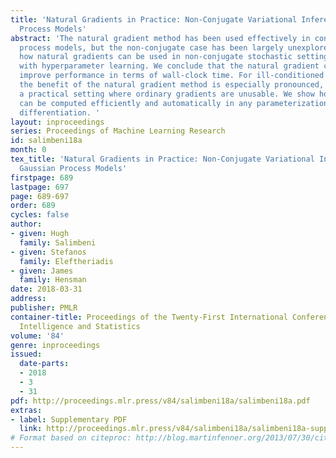 ```yaml
---
title: 'Natural Gradients in Practice: Non-Conjugate Variational Inference in Gaussian
  Process Models'
abstract: 'The natural gradient method has been used effectively in conjugate Gaussian
  process models, but the non-conjugate case has been largely unexplored. We examine
  how natural gradients can be used in non-conjugate stochastic settings, together
  with hyperparameter learning. We conclude that the natural gradient can significantly
  improve performance in terms of wall-clock time. For ill-conditioned posteriors
  the benefit of the natural gradient method is especially pronounced, and we demonstrate
  a practical setting where ordinary gradients are unusable. We show how natural gradients
  can be computed efficiently and automatically in any parameterization, using automatic
  differentiation. '
layout: inproceedings
series: Proceedings of Machine Learning Research
id: salimbeni18a
month: 0
tex_title: 'Natural Gradients in Practice: Non-Conjugate Variational Inference in
  Gaussian Process Models'
firstpage: 689
lastpage: 697
page: 689-697
order: 689
cycles: false
author:
- given: Hugh
  family: Salimbeni
- given: Stefanos
  family: Eleftheriadis
- given: James
  family: Hensman
date: 2018-03-31
address: 
publisher: PMLR
container-title: Proceedings of the Twenty-First International Conference on Artficial
  Intelligence and Statistics
volume: '84'
genre: inproceedings
issued:
  date-parts:
  - 2018
  - 3
  - 31
pdf: http://proceedings.mlr.press/v84/salimbeni18a/salimbeni18a.pdf
extras:
- label: Supplementary PDF
  link: http://proceedings.mlr.press/v84/salimbeni18a/salimbeni18a-supp.pdf
# Format based on citeproc: http://blog.martinfenner.org/2013/07/30/citeproc-yaml-for-bibliographies/
---
```

